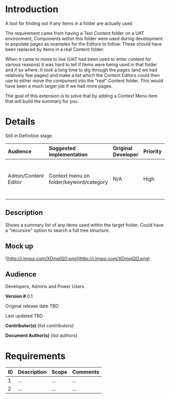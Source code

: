 # Introduction #
A tool for finding out if any items in a folder are actually used

The requirement came from having a Test Content folder on a UAT environment, Components within this folder were used during development to populate pages as examples for the Editors to follow. These should have been replaced by items in a real Content folder.

When it came to move to live (UAT had been used to enter content for various reasons) it was hard to tell if items were being used in that folder and if so where. It took a long time to dig through the pages (and we had relatively few pages) and make a list which the Content Editors could then use to either move the component into the "real" Content folder. This would have been a much larger job if we had more pages.

The goal of this extension is to solve that by adding a Context Menu item that will build the summary for you.

# Details #

Still in Definition stage.

|Audience|Suggested implementation|Original Developer|Priority|Difficulty|Status|Notes|
|:-------|:-----------------------|:-----------------|:-------|:---------|:-----|:----|
| Admin/Content Editor | Context menu on folder/keyword/category|N/A               |High    |Medium    |      |Useful for checking if test content is used|

## Description ##
Shows a summary list of any items used within the target folder. Could have a "recursive" option to search a full tree structure.

## Mock up ##
![http://i.imgur.com/XDmplQO.png](http://i.imgur.com/XDmplQO.png)

## Audience ##
Developers, Admins and Power Users

**Version #**
0.1

Original release date
TBD

Last updated
TBD

**Contributor(s)**
{list contributors}

**Document Author(s)**
{list authors}

# Requirements #
| ID | Description | Scope | Comments |
|:---|:------------|:------|:---------|
| 1  | ...         | ...   | ...      |
| 2  | ...         | ...   | ...      |